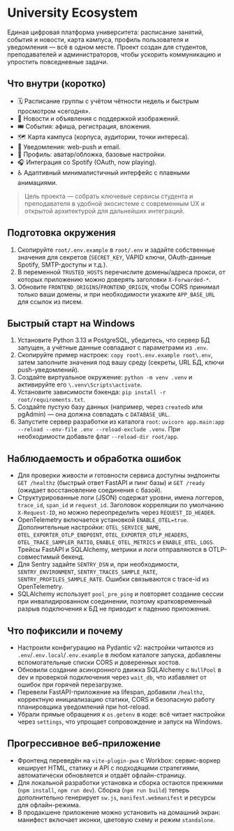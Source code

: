 # University Ecosystem

Единая цифровая платформа университета: расписание занятий, события и новости, карта кампуса, профиль пользователя и уведомления — всё в одном месте. Проект создан для студентов, преподавателей и администраторов, чтобы ускорить коммуникацию и упростить повседневные задачи.

## Что внутри (коротко)
- 🗓️ Расписание группы с учётом чётности недель и быстрым просмотром «сегодня».
- 📰 Новости и объявления с поддержкой изображений.
- 🎟️ События: афиша, регистрация, вложения.
- 🗺️ Карта кампуса (корпуса, аудитории, точки интереса).
- 🔔 Уведомления: web-push и email.
- 👤 Профиль: аватар/обложка, базовые настройки.
- 🎧 Интеграция со Spotify (OAuth, now playing).
- ♿ Адаптивный минималистичный интерфейс с плавными анимациями.

> Цель проекта — собрать ключевые сервисы студента и преподавателя в удобной экосистеме с современным UX и открытой архитектурой для дальнейших интеграций.

## Подготовка окружения

1. Скопируйте `root/.env.example` в `root/.env` и задайте собственные значения для секретов (`SECRET_KEY`, VAPID ключи, OAuth-данные Spotify, SMTP-доступы и т.д.).
2. В переменной `TRUSTED_HOSTS` перечислите домены/адреса прокси, от которых приложению можно доверять заголовки `X-Forwarded-*`.
3. Обновите `FRONTEND_ORIGINS`/`FRONTEND_ORIGIN`, чтобы CORS принимал только ваши домены, и при необходимости укажите `APP_BASE_URL` для ссылок из писем.

## Быстрый старт на Windows

1. Установите Python 3.13 и PostgreSQL, убедитесь, что сервер БД запущен, а учётные данные совпадают с параметрами из `.env`.
2. Скопируйте пример настроек: `copy root\.env.example root\.env`, затем заполните значения под вашу среду (секреты, URL БД, ключи push-уведомлений).
3. Создайте виртуальное окружение: `python -m venv .venv` и активируйте его `\.venv\Scripts\activate`.
4. Установите зависимости бэкенда: `pip install -r root/requirements.txt`.
5. Создайте пустую базу данных (например, через `createdb` или pgAdmin) — она должна совпадать с `DATABASE_URL`.
6. Запустите сервер разработки из каталога `root`: `uvicorn app.main:app --reload --env-file .env --reload-exclude .venv`. При необходимости добавьте флаг `--reload-dir root/app`.

## Наблюдаемость и обработка ошибок

- Для проверки живости и готовности сервиса доступны эндпоинты `GET /healthz` (быстрый ответ FastAPI и пинг базы) и `GET /ready` (ожидает восстановление соединения с базой).
- Структурированные логи (JSON) содержат уровни, имена логгеров, `trace_id`, `span_id` и `request_id`. Заголовок корреляции по умолчанию `X-Request-ID`, но можно переопределить через `REQUEST_ID_HEADER`.
- OpenTelemetry включается установкой `ENABLE_OTEL=true`. Дополнительные настройки: `OTEL_SERVICE_NAME`, `OTEL_EXPORTER_OTLP_ENDPOINT`, `OTEL_EXPORTER_OTLP_HEADERS`, `OTEL_TRACE_SAMPLER_RATIO`, `ENABLE_OTEL_METRICS` и `ENABLE_OTEL_LOGS`. Трейсы FastAPI и SQLAlchemy, метрики и логи отправляются в OTLP-совместимый бекенд.
- Для Sentry задайте `SENTRY_DSN` и, при необходимости, `SENTRY_ENVIRONMENT`, `SENTRY_TRACES_SAMPLE_RATE`, `SENTRY_PROFILES_SAMPLE_RATE`. Ошибки связываются с trace-id из OpenTelemetry.
- SQLAlchemy использует `pool_pre_ping` и повторяет создание сессии при инвалидированном соединении, поэтому кратковременный разрыв подключения к БД не приводит к падению приложения.

## Что пофиксили и почему

- Настроили конфигурацию на Pydantic v2: настройки читаются из `.env`/`.env.local`/`.env.example` в любом каталоге запуска, добавлены вспомогательные списки CORS и доверенных хостов.
- Обновили создание асинхронного движка SQLAlchemy с `NullPool` в dev и проверкой подключения через `wait_db`, что избавляет от ошибок при горячей перезагрузке.
- Перевели FastAPI-приложение на lifespan, добавили `/healthz`, корректную инициализацию статики, CORS и безопасную работу планировщика уведомлений при hot-reload.
- Убрали прямые обращения к `os.getenv` в коде: всё читает настройки через `settings`, что упрощает сопровождение и запуск на Windows.

## Прогрессивное веб-приложение

- Фронтенд переведён на `vite-plugin-pwa` с Workbox: сервис-воркер кеширует HTML, статику и API с подходящими стратегиями, автоматически обновляется и отдаёт офлайн-страницу.
- Для локальной разработки установка и сборка остаются прежними (`npm install`, `npm run dev`). Сборка (`npm run build`) теперь дополнительно генерирует `sw.js`, `manifest.webmanifest` и ресурсы для офлайн-режима.
- В продакшене приложение можно установить на домашний экран: манифест включает иконки, цветовую схему и режим `standalone`.
